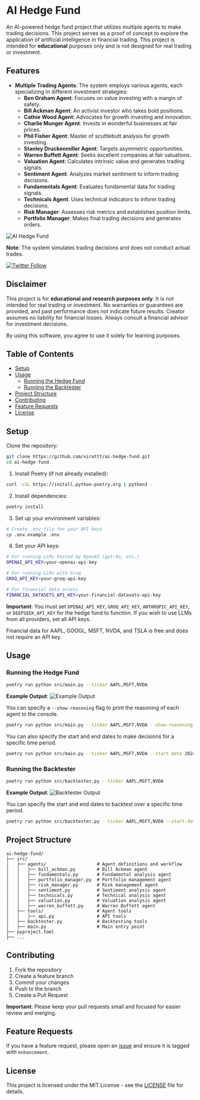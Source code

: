 # AI Hedge Fund

An AI-powered hedge fund project that utilizes multiple agents to make trading decisions. This project serves as a proof of concept to explore the application of artificial intelligence in financial trading. This project is intended for **educational** purposes only and is not designed for real trading or investment.

## Features

- **Multiple Trading Agents**: The system employs various agents, each specializing in different investment strategies:
  - **Ben Graham Agent**: Focuses on value investing with a margin of safety.
  - **Bill Ackman Agent**: An activist investor who takes bold positions.
  - **Cathie Wood Agent**: Advocates for growth investing and innovation.
  - **Charlie Munger Agent**: Invests in wonderful businesses at fair prices.
  - **Phil Fisher Agent**: Master of scuttlebutt analysis for growth investing.
  - **Stanley Druckenmiller Agent**: Targets asymmetric opportunities.
  - **Warren Buffett Agent**: Seeks excellent companies at fair valuations.
  - **Valuation Agent**: Calculates intrinsic value and generates trading signals.
  - **Sentiment Agent**: Analyzes market sentiment to inform trading decisions.
  - **Fundamentals Agent**: Evaluates fundamental data for trading signals.
  - **Technicals Agent**: Uses technical indicators to inform trading decisions.
  - **Risk Manager**: Assesses risk metrics and establishes position limits.
  - **Portfolio Manager**: Makes final trading decisions and generates orders.

![AI Hedge Fund](https://github.com/user-attachments/assets/cbae3dcf-b571-490d-b0ad-3f0f035ac0d4)

**Note**: The system simulates trading decisions and does not conduct actual trades.

[![Twitter Follow](https://img.shields.io/twitter/follow/virattt?style=social)](https://twitter.com/virattt)

## Disclaimer

This project is for **educational and research purposes only**. It is not intended for real trading or investment. No warranties or guarantees are provided, and past performance does not indicate future results. Creator assumes no liability for financial losses. Always consult a financial advisor for investment decisions.

By using this software, you agree to use it solely for learning purposes.

## Table of Contents

- [Setup](#setup)
- [Usage](#usage)
  - [Running the Hedge Fund](#running-the-hedge-fund)
  - [Running the Backtester](#running-the-backtester)
- [Project Structure](#project-structure)
- [Contributing](#contributing)
- [Feature Requests](#feature-requests)
- [License](#license)

## Setup

Clone the repository:

```bash
git clone https://github.com/virattt/ai-hedge-fund.git
cd ai-hedge-fund
```

1. Install Poetry (if not already installed):

```bash
curl -sSL https://install.python-poetry.org | python3 -
```

2. Install dependencies:

```bash
poetry install
```

3. Set up your environment variables:

```bash
# Create .env file for your API keys
cp .env.example .env
```

4. Set your API keys:

```bash
# For running LLMs hosted by OpenAI (gpt-4o, etc.)
OPENAI_API_KEY=your-openai-api-key

# For running LLMs with Groq
GROQ_API_KEY=your-groq-api-key

# For financial data access
FINANCIAL_DATASETS_API_KEY=your-financial-datasets-api-key
```

**Important**: You must set `OPENAI_API_KEY`, `GROQ_API_KEY`, `ANTHROPIC_API_KEY`, or `DEEPSEEK_API_KEY` for the hedge fund to function. If you wish to use LLMs from all providers, set all API keys. 

Financial data for AAPL, GOOGL, MSFT, NVDA, and TSLA is free and does not require an API key.

## Usage

### Running the Hedge Fund

```bash
poetry run python src/main.py --ticker AAPL,MSFT,NVDA
```

**Example Output**:
![Example Output](https://github.com/user-attachments/assets/e8ca04bf-9989-4a7d-a8b4-34e04666663b)

You can specify a `--show-reasoning` flag to print the reasoning of each agent to the console.

```bash
poetry run python src/main.py --ticker AAPL,MSFT,NVDA --show-reasoning
```

You can also specify the start and end dates to make decisions for a specific time period.

```bash
poetry run python src/main.py --ticker AAPL,MSFT,NVDA --start-date 2024-01-01 --end-date 2024-03-01
```

### Running the Backtester

```bash
poetry run python src/backtester.py --ticker AAPL,MSFT,NVDA
```

**Example Output**:
![Backtester Output](https://github.com/user-attachments/assets/00e794ea-8628-44e6-9a84-8f8a31ad3b47)

You can specify the start and end dates to backtest over a specific time period.

```bash
poetry run python src/backtester.py --ticker AAPL,MSFT,NVDA --start-date 2024-01-01 --end-date 2024-03-01
```

## Project Structure

```
ai-hedge-fund/
├── src/
│   ├── agents/                   # Agent definitions and workflow
│   │   ├── bill_ackman.py        # Bill Ackman agent
│   │   ├── fundamentals.py       # Fundamental analysis agent
│   │   ├── portfolio_manager.py  # Portfolio management agent
│   │   ├── risk_manager.py       # Risk management agent
│   │   ├── sentiment.py          # Sentiment analysis agent
│   │   ├── technicals.py         # Technical analysis agent
│   │   ├── valuation.py          # Valuation analysis agent
│   │   ├── warren_buffett.py     # Warren Buffett agent
│   ├── tools/                    # Agent tools
│   │   ├── api.py                # API tools
│   ├── backtester.py             # Backtesting tools
│   ├── main.py                   # Main entry point
├── pyproject.toml
├── ...
```

## Contributing

1. Fork the repository
2. Create a feature branch
3. Commit your changes
4. Push to the branch
5. Create a Pull Request

**Important**: Please keep your pull requests small and focused for easier review and merging.

## Feature Requests

If you have a feature request, please open an [issue](https://github.com/virattt/ai-hedge-fund/issues) and ensure it is tagged with `enhancement`.

## License

This project is licensed under the MIT License - see the [LICENSE](LICENSE) file for details.